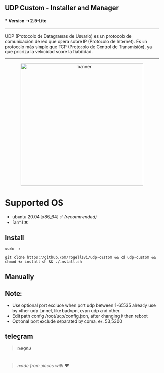 ## UDP Custom - Installer and Manager
#### * Version ⇢ 2.5-Lite
---
UDP (Protocolo de Datagramas de Usuario) es un protocolo de comunicación de red que opera sobre IP (Protocolo de Internet). Es un protocolo más simple que TCP (Protocolo de Control de Transmisión), ya que prioriza la velocidad sobre la fiabilidad.


---
<center><img src="https://raw.githubusercontent.com/http-custom/udp-custom/main/bin/banner.jpg" alt="banner" width="400"/></center>

# Supported OS
- ubuntu 20.04 [x86_64] ✅ _(recommended)_
- [arm] ❌

## Install
```
sudo -s
``` 
```
git clone https://github.com/rogellevi/udp-custom && cd udp-custom && chmod +x install.sh && ./install.sh
```


## Manually

## Note: 
 * Use optional port exclude when port udp between 1-65535 already use by other udp tunnel, like badvpn, ovpn udp and other.
 * Edit path config /root/udp/config.json, after changing it then reboot
 * Optional port exclude separated by coma, ex. 53,5300

## telegram
 > [magnu](https://t.me/magnui)

#
  > _made from pieces with ❤️_
#
